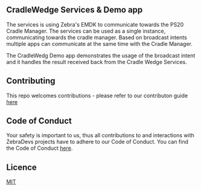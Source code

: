 ## CradleWedge Services & Demo app
The services is using Zebra's EMDK to communicate towards the PS20 Cradle Manager. The services can be used as a single instance, communicating towards the cradle manager. Based on broadcast intents multiple apps can communicate at the same time with the Cradle Manager.

The CradleWedg Demo app demonstrates the usage of the broadcast intent and it handles the result received back from the Cradle Wedge Services.

## Contributing
This repo welcomes contributions - please refer to our contributon guide [here](CONTRIBUTING.MD)

## Code of Conduct
Your safety is important to us, thus all contributions to and interactions with ZebraDevs projects have to adhere to our Code of Conduct.
You can find the Code of Conduct [here](Code_of_Conduct.md).

## Licence
[MIT](LICENSE.txt)
